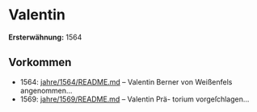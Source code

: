 # Valentin

**Ersterwähnung:** 1564

## Vorkommen
- 1564: [jahre/1564/README.md](../jahre/1564/README.md) – Valentin Berner von Weißenfels angenommen...
- 1569: [jahre/1569/README.md](../jahre/1569/README.md) – Valentin Prä-
torium vorgeſchlagen...

